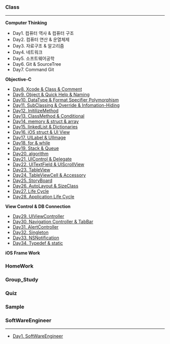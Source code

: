 ### Class
***
**Computer Thinking**

- Day1. 컴퓨터 역사 & 컴퓨터 구조
- Day2. 컴퓨터 연산 & 운열체제
- Day3. 자료구조 & 알고리즘
- Day4. 네트워크
- Day5. 소프트웨어공학
- Day6. Git & SourceTree
- Day7. Command Git

**Objective-C**
- [Day8. Xcode & Class & Comment](https://github.com/jakouk/iOS_School_kiminy/blob/master/dayStudy/day8_Xcode_class_comment.md)
- [Day9. Object & Quick Help & Naming](https://github.com/jakouk/iOS_School_kiminy/blob/master/dayStudy/day9_object_quickHelp_naming.md)
- [Day10. DataType & Format Specifier Polymorphism](https://github.com/jakouk/iOS_School_kiminy/blob/master/dayStudy/day10_dataType_formatSpecifier_polymorphism.md)
- [Day11. SubClassing & Override & Infomation-Hiding](https://github.com/jakouk/iOS_School_kiminy/blob/master/dayStudy/day11_subClassing_override_informationHiding.md)
- [Day12. InitilizeMethod](https://github.com/jakouk/iOS_School_kiminy/blob/master/dayStudy/day12_initilize_method.md)
- [Day13. ClassMethod & Conditional](https://github.com/jakouk/iOS_School_kiminy/blob/master/dayStudy/day13_classMethod_conditional.md)
- [Day14. memory & struct & array](https://github.com/jakouk/iOS_School_kiminy/blob/master/dayStudy/day14_memory_struct_array.md)
- [Day15. linkedList & Dictionaries](https://github.com/jakouk/iOS_School_kiminy/blob/master/dayStudy/day15_linkedList_dictionaries.md)
- [Day16. iOS struct & UI View](https://github.com/jakouk/iOS_School_kiminy/blob/master/dayStudy/day16_iOS_struct_UI_view.md)
- [Day17. UILabel & UIImage](https://github.com/jakouk/iOS_School_kiminy/blob/master/dayStudy/day17_uiLabel_uiImage.md)
- [Day18. for & while](https://github.com/jakouk/iOS_School_kiminy/blob/master/dayStudy/day18_for_while.md)
- [Day19. Stack & Queue](https://github.com/jakouk/iOS_School_kiminy/blob/master/dayStudy/day19_stack_queue.md)
- [Day20. algorithm](https://github.com/jakouk/iOS_School_kiminy/blob/master/dayStudy/day20_algorithm.md)
- [Day21. UIControl & Delegate](https://github.com/jakouk/iOS_School_kiminy/blob/master/dayStudy/day21_UIControl_Delegate.md)
- [Day22. UITextField & UIScrollView](https://github.com/jakouk/iOS_School_kiminy/blob/master/dayStudy/day22_UITextField_UIScrollView.md)
- [Day23. TableView](https://github.com/jakouk/iOS_School_kiminy/blob/master/dayStudy/day23_TableView.md)
- [Day24. TableViewCell & Accessory](https://github.com/jakouk/iOS_School_kiminy/blob/master/dayStudy/day24_TableView_Cell_Accessory.md)
- [Day25. StoryBoard](https://github.com/jakouk/iOS_School_kiminy/blob/master/dayStudy/day25_StoryBoard.md)
- [Day26. AutoLayout & SizeClass](https://github.com/jakouk/iOS_School_kiminy/blob/master/dayStudy/day26_AutoLayout_sizeClass.md)
- [Day27. Life Cycle](https://github.com/jakouk/iOS_School_kiminy/blob/master/dayStudy/day27_Life_Cycle.md)
- [Day28. Application Life Cycle](https://github.com/jakouk/iOS_School_kiminy/blob/master/dayStudy/day28_Application_Life_Cycle.md)

**View Control & DB Connection**
- [Day29. UIViewController](https://github.com/jakouk/iOS_School_kiminy/blob/master/dayStudy/day29_UIViewController.md)
- [Day30. Navigation Controller & TabBar](https://github.com/jakouk/iOS_School_kiminy/blob/master/dayStudy/day30_NavigationController_TabBar.md)
- [Day31. AlertController](https://github.com/jakouk/iOS_School_kiminy/blob/master/dayStudy/day31_UIAlertController.md)
- [Day32. Singleton](https://github.com/jakouk/iOS_School_kiminy/blob/master/dayStudy/day32_singletone.md)
- [Day33. NSNotification](https://github.com/jakouk/iOS_School_kiminy/blob/master/dayStudy/day33_NSNotification.md)
- [Day34. Typedef & static](https://github.com/jakouk/iOS_School_kiminy/blob/master/dayStudy/day34_Typedef_static.md)

**iOS Frame Work**


### HomeWork

### Group_Study

### Quiz

### Sample

### SoftWareEngineer
***
- [Day1. SoftWareEngineer](https://github.com/jakouk/iOS_School_kiminy/blob/master/SoftwareEngineering/Day1_SoftwareEngineering.md)
